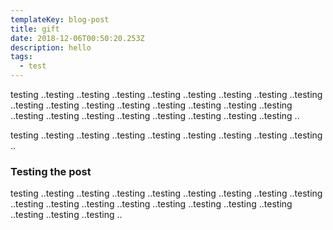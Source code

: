```yaml
---
templateKey: blog-post
title: gift
date: 2018-12-06T00:50:20.253Z
description: hello
tags:
  - test
---
```

testing ..testing ..testing ..testing ..testing ..testing ..testing ..testing ..testing ..testing ..testing ..testing ..testing ..testing ..testing ..testing ..testing ..testing ..testing ..testing ..testing ..testing ..testing ..testing ..testing ..

testing ..testing ..testing ..testing ..testing ..testing ..testing ..testing ..testing ..

### Testing the post



testing ..testing ..testing ..testing ..testing ..testing ..testing ..testing ..testing ..testing ..testing ..testing ..testing ..testing ..testing ..testing ..testing ..testing ..testing ..testing ..
